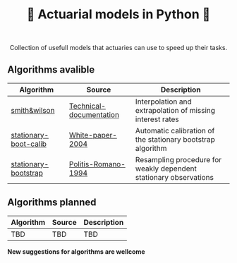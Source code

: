 <h1 align="center" style="border-botom: none">
  <b>
    🐍 Actuarial models in Python 🐍     
  </b>
</h1>

</br>

<p align="center">
  Collection of usefull models that actuaries can use to speed up their tasks. 
</p>

## Algorithms avalible

| Algorithm              | Source                              | Description                                                           |
| ---------------------- | ----------------------------------- | --------------------------------------------------------------------- |
| [smith&wilson]         | [Technical-documentation]           | Interpolation and extrapolation of missing interest rates             |
| [stationary-boot-calib]| [White-paper-2004]                  | Automatic calibration of the stationary bootstrap algorithm           |
| [stationary-bootstrap] | [Politis-Romano-1994]               | Resampling procedure for weakly dependent stationary observations     |

[smith&wilson]: https://github.com/qnity/insurance_python/tree/main/smith%26wilson
[Technical-documentation]: https://www.eiopa.europa.eu/sites/default/files/risk_free_interest_rate/12092019-technical_documentation.pdf
[stationary-boot-calib]: https://github.com/qnity/insurance_python/tree/main/stationary-bootstrap-calibration
[White-paper-2004]: http://public.econ.duke.edu/~ap172/Politis_White_2004.pdf
[stationary-bootstrap]: https://github.com/qnity/insurance_python/tree/main/stationary-bootstrap
[Politis-Romano-1994]: https://www.researchgate.net/publication/254287565_The_Stationary_Bootstrap


## Algorithms planned

| Algorithm              | Source                              | Description                                                           |
| ---------------------- | ----------------------------------- | --------------------------------------------------------------------- |
| TBD                    | TBD                                 | TBD                                                                   |

<b> New suggestions for algorithms are wellcome </b>

